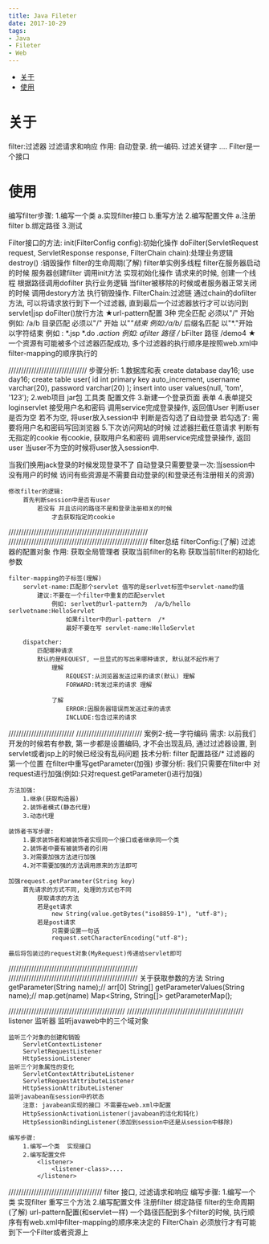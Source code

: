 ```yaml
---
title: Java Fileter
date: 2017-10-29
tags:
- Java
- Fileter
- Web
---
```

<!-- TOC -->

- [关于](#关于)
- [使用](#使用)

<!-- /TOC -->
# 关于

filter:过滤器
	过滤请求和响应
	作用:
		自动登录.
		统一编码.
		过滤关键字
		....
	Filter是一个接口

# 使用

编写filter步骤:
	1.编写一个类
		a.实现filter接口
		b.重写方法
	2.编写配置文件
		a.注册filter
		b.绑定路径
	3.测试

Filter接口的方法:
	init(FilterConfig config):初始化操作
	doFilter(ServletRequest request, ServletResponse response, FilterChain chain):处理业务逻辑
	destroy() :销毁操作
filter的生命周期(了解)
	filter单实例多线程
	filter在服务器启动的时候 服务器创建filter 调用init方法 实现初始化操作
	请求来的时候, 创建一个线程 根据路径调用dofilter 执行业务逻辑
	当filter被移除的时候或者服务器正常关闭的时候 调用destory方法 执行销毁操作.
FilterChain:过滤链
	通过chain的dofilter方法, 可以将请求放行到下一个过滤器, 直到最后一个过滤器放行才可以访问到servlet|jsp
	doFilter()放行方法
★url-pattern配置
	3种
	完全匹配	必须以"/" 开始  例如: /a/b
	目录匹配	必须以"/" 开始 以"*"结束  例如:/a/b/*
	后缀名匹配	以"*."开始 以字符结束   例如 :  *.jsp  *.do  *.action
例如:
	afilter  路径  /*
	bFilter  路径  /demo4
★一个资源有可能被多个过滤器匹配成功, 多个过滤器的执行顺序是按照web.xml中filter-mapping的顺序执行的

///////////////////////////////
步骤分析:
	1.数据库和表
		create database day16;
		use day16;
		create table user(
			id int primary key auto_increment, 
			username varchar(20), 
			password varchar(20)
		);
		insert into user values(null, 'tom', '123');
	2.web项目
		jar包 工具类 配置文件
	3.新建一个登录页面 表单
	4.表单提交 loginservlet
		接受用户名和密码
		调用service完成登录操作, 返回值User
		判断user是否为空
			若不为空, 将user放入session中
				判断是否勾选了自动登录
					若勾选了:
						需要将用户名和密码写回浏览器
	5.下次访问网站的时候
		过滤器拦截任意请求
			判断有无指定的cookie
				有cookie, 获取用户名和密码
				调用service完成登录操作, 返回user
				当user不为空的时候将user放入session中.

当我们换用jack登录的时候发现登录不了
	自动登录只需要登录一次:当session中没有用户的时候
	访问有些资源是不需要自动登录的(和登录还有注册相关的资源)

	修改filter的逻辑:
		首先判断session中是否有user
			若没有 并且访问的路径不是和登录注册相关的时候
				才去获取指定的cookie
///////////////////////////////////////////////////////
///////////////////////////////////////////////////////
filter总结
	filterConfig:(了解)
		过滤器的配置对象
		作用:
			获取全局管理者
			获取当前filter的名称
			获取当前filter的初始化参数

	filter-mapping的子标签(理解)
		servlet-name:匹配那个servlet 值写的是serlvet标签中servlet-name的值
			建议:不要在一个filter中重复的匹配servlet
				例如: serlvet的url-pattern为  /a/b/hello   serlvetname:HelloServlet
					如果filter中的url-pattern  /*
					最好不要在写 servlet-name:HelloServlet

		dispatcher:
			匹配哪种请求
			默认的是REQUEST, 一旦显式的写出来哪种请求, 默认就不起作用了
				理解
					REQUEST:从浏览器发送过来的请求(默认) 理解
					FORWARD:转发过来的请求 理解

				了解
					ERROR:因服务器错误而发送过来的请求
					INCLUDE:包含过来的请求
//////////////////////////
//////////////////////////
案例2-统一字符编码
需求:
	以前我们开发的时候若有参数, 第一步都是设置编码, 才不会出现乱码, 通过过滤器设置, 到servlet或者jsp上的时候已经没有乱码问题
技术分析:
	filter 配置路径/* 过滤器的第一个位置
	在filter中重写getParameter(加强)
步骤分析:
	我们只需要在filter中 对request进行加强(例如:只对request.getParameter()进行加强)

	方法加强:
		1.继承(获取构造器)
		2.装饰者模式(静态代理)
		3.动态代理

	装饰者书写步骤:
		1.要求装饰者和被装饰者实现同一个接口或者继承同一个类
		2.装饰者中要有被装饰者的引用
		3.对需要加强方法进行加强
		4.对不需要加强的方法调用原来的方法即可

	加强request.getParameter(String key)
		首先请求的方式不同, 处理的方式也不同
			获取请求的方法
			若是get请求
				new String(value.getBytes("iso8859-1"), "utf-8");
			若是post请求
				只需要设置一句话
				request.setCharacterEncoding("utf-8");

	最后将包装过的request对象(MyRequest)传递给servlet即可
///////////////////////////////////////////////////
///////////////////////////////////////////////////
 关于获取参数的方法
	String getParameter(String name);// arr[0]
	String[] getParameterValues(String name);// map.get(name)
	Map<String, String[]> getParameterMap();



//////////////////////////////////////////////
//////////////////////////////////////////////
listener 监听器
	监听javaweb中的三个域对象

	监听三个对象的创建和销毁
		ServletContextListener
		ServletRequestListener
		HttpSessionListener
	监听三个对象属性的变化
		ServletContextAttributeListener
		ServletRequestAttributeListener
		HttpSessionAttributeListener
	监听javabean在session中的状态
		注意:	javabean实现的接口 不需要在web.xml中配置
		HttpSessionActivationListener(javabean的活化和钝化)
		HttpSessionBindingListener(添加到session中还是从session中移除)

	编写步骤:
		1.编写一个类  实现接口
		2.编写配置文件
			<listener>
				<listener-class>....
			</listener>
/////////////////////////////////////
filter 接口, 过滤请求和响应
	编写步骤:
		1.编写一个类
			实现filter 重写三个方法
		2.编写配置文件
			注册filter 绑定路径
	filter的生命周期(了解)
	url-pattern配置(和servlet一样)
		一个路径匹配到多个filter的时候, 执行顺序有有web.xml中filter-mapping的顺序来决定的
	FilterChain
		必须放行才有可能到下一个Filter或者资源上
